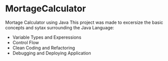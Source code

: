 # MortageCalculator
Mortage Calculator using Java
This project was made to excersize the basic concepts and sytax surrounding the Java Language:
- Variable Types and Experessions
- Control Flow 
- Clean Coding and Refactoring
- Debugging and Deploying Application
